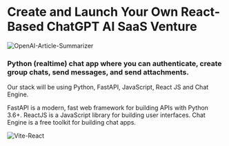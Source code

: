 # Create and Launch Your Own React-Based ChatGPT AI SaaS Venture

![OpenAI-Article-Summarizer](https://github.com/farukalampro/ai-summarizer-web-application-chatgpt-saas/assets/92469073/473a8efc-0d30-489f-a410-22fd7088575b)

### Python (realtime) chat app where you can authenticate, create group chats, send messages, and send attachments.

Our stack will be using Python, FastAPI, JavaScript, React JS and Chat Engine.

FastAPI is a modern, fast web framework for building APIs with Python 3.6+. ReactJS is a JavaScript library for building user interfaces. Chat Engine is a free toolkit for building chat apps.

![Vite-React](https://github.com/farukalampro/python-realtime-chat-application/assets/92469073/7ab06aba-6db0-4081-afa1-16d9ab78cb70)
